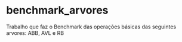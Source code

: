 # benchmark_arvores
Trabalho que faz o Benchmark das operações básicas das seguintes arvores: ABB, AVL e RB
